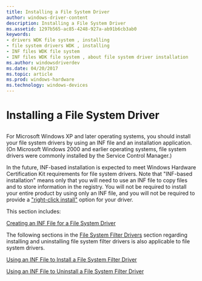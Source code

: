```yaml
---
title: Installing a File System Driver
author: windows-driver-content
description: Installing a File System Driver
ms.assetid: 1297b565-ac85-4248-927a-ab91b6cb3ab0
keywords:
- drivers WDK file system , installing
- file system drivers WDK , installing
- INF files WDK file system
- INF files WDK file system , about file system driver installation
ms.author: windowsdriverdev
ms.date: 04/20/2017
ms.topic: article
ms.prod: windows-hardware
ms.technology: windows-devices
---
```


# Installing a File System Driver


## <span id="ddk_installing_a_file_system_filter_driver_if"></span><span id="DDK_INSTALLING_A_FILE_SYSTEM_FILTER_DRIVER_IF"></span>


For Microsoft Windows XP and later operating systems, you should install your file system drivers by using an INF file and an installation application. (On Microsoft Windows 2000 and earlier operating systems, file system drivers were commonly installed by the Service Control Manager.)

In the future, INF-based installation is expected to meet Windows Hardware Certification Kit requirements for file system drivers. Note that "INF-based installation" means only that you will need to use an INF file to copy files and to store information in the registry. You will not be required to install your entire product by using only an INF file, and you will not be required to provide a ["right-click install"](using-an-inf-file-to-install-a-file-system-filter-driver.md) option for your driver.

This section includes:

[Creating an INF File for a File System Driver](creating-an-inf-file-for-a-file-system-driver.md)

The following sections in the [File System Filter Drivers](file-system-filter-drivers.md) section regarding installing and uninstalling file system filter drivers is also applicable to file system drivers.

[Using an INF File to Install a File System Filter Driver](using-an-inf-file-to-install-a-file-system-filter-driver.md)

[Using an INF File to Uninstall a File System Filter Driver](using-an-inf-file-to-uninstall-a-file-system-filter-driver.md)

 

 




